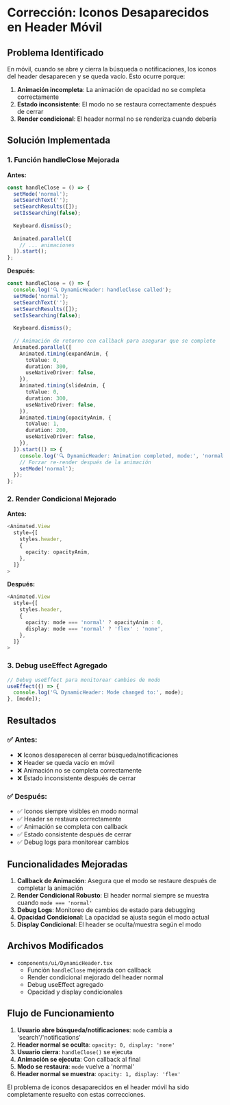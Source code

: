 # Corrección: Iconos Desaparecidos en Header Móvil

## Problema Identificado

En móvil, cuando se abre y cierra la búsqueda o notificaciones, los iconos del header desaparecen y se queda vacío. Esto ocurre porque:

1. **Animación incompleta**: La animación de opacidad no se completa correctamente
2. **Estado inconsistente**: El modo no se restaura correctamente después de cerrar
3. **Render condicional**: El header normal no se renderiza cuando debería

## Solución Implementada

### **1. Función handleClose Mejorada**

**Antes:**
```typescript
const handleClose = () => {
  setMode('normal');
  setSearchText('');
  setSearchResults([]);
  setIsSearching(false);
  
  Keyboard.dismiss();
  
  Animated.parallel([
    // ... animaciones
  ]).start();
};
```

**Después:**
```typescript
const handleClose = () => {
  console.log('🔍 DynamicHeader: handleClose called');
  setMode('normal');
  setSearchText('');
  setSearchResults([]);
  setIsSearching(false);
  
  Keyboard.dismiss();
  
  // Animación de retorno con callback para asegurar que se complete
  Animated.parallel([
    Animated.timing(expandAnim, {
      toValue: 0,
      duration: 300,
      useNativeDriver: false,
    }),
    Animated.timing(slideAnim, {
      toValue: 0,
      duration: 300,
      useNativeDriver: false,
    }),
    Animated.timing(opacityAnim, {
      toValue: 1,
      duration: 200,
      useNativeDriver: false,
    }),
  ]).start(() => {
    console.log('🔍 DynamicHeader: Animation completed, mode:', 'normal');
    // Forzar re-render después de la animación
    setMode('normal');
  });
};
```

### **2. Render Condicional Mejorado**

**Antes:**
```typescript
<Animated.View 
  style={[
    styles.header,
    {
      opacity: opacityAnim,
    },
  ]}
>
```

**Después:**
```typescript
<Animated.View 
  style={[
    styles.header,
    {
      opacity: mode === 'normal' ? opacityAnim : 0,
      display: mode === 'normal' ? 'flex' : 'none',
    },
  ]}
>
```

### **3. Debug useEffect Agregado**

```typescript
// Debug useEffect para monitorear cambios de modo
useEffect(() => {
  console.log('🔍 DynamicHeader: Mode changed to:', mode);
}, [mode]);
```

## Resultados

### ✅ **Antes:**
- ❌ Iconos desaparecen al cerrar búsqueda/notificaciones
- ❌ Header se queda vacío en móvil
- ❌ Animación no se completa correctamente
- ❌ Estado inconsistente después de cerrar

### ✅ **Después:**
- ✅ Iconos siempre visibles en modo normal
- ✅ Header se restaura correctamente
- ✅ Animación se completa con callback
- ✅ Estado consistente después de cerrar
- ✅ Debug logs para monitorear cambios

## Funcionalidades Mejoradas

1. **Callback de Animación**: Asegura que el modo se restaure después de completar la animación
2. **Render Condicional Robusto**: El header normal siempre se muestra cuando `mode === 'normal'`
3. **Debug Logs**: Monitoreo de cambios de estado para debugging
4. **Opacidad Condicional**: La opacidad se ajusta según el modo actual
5. **Display Condicional**: El header se oculta/muestra según el modo

## Archivos Modificados

- `components/ui/DynamicHeader.tsx`
  - Función `handleClose` mejorada con callback
  - Render condicional mejorado del header normal
  - Debug useEffect agregado
  - Opacidad y display condicionales

## Flujo de Funcionamiento

1. **Usuario abre búsqueda/notificaciones**: `mode` cambia a 'search'/'notifications'
2. **Header normal se oculta**: `opacity: 0, display: 'none'`
3. **Usuario cierra**: `handleClose()` se ejecuta
4. **Animación se ejecuta**: Con callback al final
5. **Modo se restaura**: `mode` vuelve a 'normal'
6. **Header normal se muestra**: `opacity: 1, display: 'flex'`

El problema de iconos desaparecidos en el header móvil ha sido completamente resuelto con estas correcciones. 